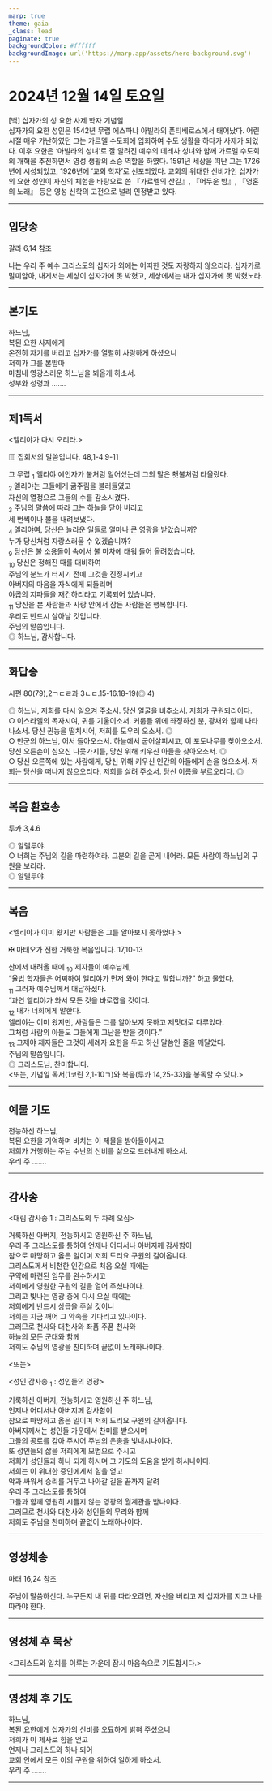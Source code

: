 ```yaml
---
marp: true
theme: gaia
_class: lead
paginate: true
backgroundColor: #ffffff
backgroundImage: url('https://marp.app/assets/hero-background.svg')
---
```


# 2024년 12월 14일 토요일

[백] 십자가의 성 요한 사제 학자 기념일  
십자가의 요한 성인은 1542년 무렵 에스파냐 아빌라의 폰티베로스에서 태어났다. 어린 시절 매우 가난하였던 그는 가르멜 수도회에 입회하여 수도 생활을 하다가 사제가 되었다. 이후 요한은 ‘아빌라의 성녀’로 잘 알려진 예수의 데레사 성녀와 함께 가르멜 수도회의 개혁을 추진하면서 영성 생활의 스승 역할을 하였다. 1591년 세상을 떠난 그는 1726년에 시성되었고, 1926년에 ‘교회 학자’로 선포되었다. 교회의 위대한 신비가인 십자가의 요한 성인이 자신의 체험을 바탕으로 쓴 『가르멜의 산길』, 『어두운 밤』, 『영혼의 노래』 등은 영성 신학의 고전으로 널리 인정받고 있다.




---

## 입당송

갈라 6,14 참조

나는 우리 주 예수 그리스도의 십자가 외에는 어떠한 것도 자랑하지 않으리라. 십자가로 말미암아, 내게서는 세상이 십자가에 못 박혔고, 세상에서는 내가 십자가에 못 박혔노라.  
  


---

## 본기도

하느님,  
복된 요한 사제에게  
온전히 자기를 버리고 십자가를 열렬히 사랑하게 하셨으니  
저희가 그를 본받아  
마침내 영광스러운 하느님을 뵈옵게 하소서.  
성부와 성령과 …….  
  


---

## 제1독서

<엘리야가 다시 오리라.>

▥ 집회서의 말씀입니다. 48,1-4.9-11

그 무렵 <sub>1</sub> 엘리야 예언자가 불처럼 일어섰는데 그의 말은 횃불처럼 타올랐다.  
<sub>2</sub> 엘리야는 그들에게 굶주림을 불러들였고  
자신의 열정으로 그들의 수를 감소시켰다.  
<sub>3</sub> 주님의 말씀에 따라 그는 하늘을 닫아 버리고  
세 번씩이나 불을 내려보냈다.  
<sub>4</sub> 엘리야여, 당신은 놀라운 일들로 얼마나 큰 영광을 받았습니까?  
누가 당신처럼 자랑스러울 수 있겠습니까?  
<sub>9</sub> 당신은 불 소용돌이 속에서 불 마차에 태워 들어 올려졌습니다.  
<sub>10</sub> 당신은 정해진 때를 대비하여  
주님의 분노가 터지기 전에 그것을 진정시키고  
아버지의 마음을 자식에게 되돌리며  
야곱의 지파들을 재건하리라고 기록되어 있습니다.  
<sub>11</sub> 당신을 본 사람들과 사랑 안에서 잠든 사람들은 행복합니다.  
우리도 반드시 살아날 것입니다.  
주님의 말씀입니다.  
◎ 하느님, 감사합니다.  
  


---

## 화답송

시편 80(79),2ㄱㄷㄹ과 3ㄴㄷ.15-16.18-19(◎ 4)

◎ 하느님, 저희를 다시 일으켜 주소서. 당신 얼굴을 비추소서. 저희가 구원되리이다.  
○ 이스라엘의 목자시여, 귀를 기울이소서. 커룹들 위에 좌정하신 분, 광채와 함께 나타나소서. 당신 권능을 떨치시어, 저희를 도우러 오소서. ◎  
○ 만군의 하느님, 어서 돌아오소서. 하늘에서 굽어살피시고, 이 포도나무를 찾아오소서. 당신 오른손이 심으신 나뭇가지를, 당신 위해 키우신 아들을 찾아오소서. ◎  
○ 당신 오른쪽에 있는 사람에게, 당신 위해 키우신 인간의 아들에게 손을 얹으소서. 저희는 당신을 떠나지 않으오리다. 저희를 살려 주소서. 당신 이름을 부르오리다. ◎  
  


---

## 복음 환호송

루카 3,4.6

◎ 알렐루야.  
○ 너희는 주님의 길을 마련하여라. 그분의 길을 곧게 내어라. 모든 사람이 하느님의 구원을 보리라.  
◎ 알렐루야.  
  


---

## 복음

<엘리야가 이미 왔지만 사람들은 그를 알아보지 못하였다.>

✠ 마태오가 전한 거룩한 복음입니다. 17,10-13

산에서 내려올 때에 <sub>10</sub> 제자들이 예수님께,  
“율법 학자들은 어찌하여 엘리야가 먼저 와야 한다고 말합니까?” 하고 물었다.  
<sub>11</sub> 그러자 예수님께서 대답하셨다.  
“과연 엘리야가 와서 모든 것을 바로잡을 것이다.  
<sub>12</sub> 내가 너희에게 말한다.  
엘리야는 이미 왔지만, 사람들은 그를 알아보지 못하고 제멋대로 다루었다.  
그처럼 사람의 아들도 그들에게 고난을 받을 것이다.”  
<sub>13</sub> 그제야 제자들은 그것이 세례자 요한을 두고 하신 말씀인 줄을 깨달았다.  
주님의 말씀입니다.  
◎ 그리스도님, 찬미합니다.  
<또는, 기념일 독서(1코린 2,1-10ㄱ)와 복음(루카 14,25-33)을 봉독할 수 있다.>  
  


---

## 예물 기도

전능하신 하느님,  
복된 요한을 기억하며 바치는 이 제물을 받아들이시고  
저희가 거행하는 주님 수난의 신비를 삶으로 드러내게 하소서.  
우리 주 …….  
  


---

## 감사송

<대림 감사송 1 : 그리스도의 두 차례 오심>

거룩하신 아버지, 전능하시고 영원하신 주 하느님,  
우리 주 그리스도를 통하여 언제나 어디서나 아버지께 감사함이  
참으로 마땅하고 옳은 일이며 저희 도리요 구원의 길이옵니다.  
그리스도께서 비천한 인간으로 처음 오실 때에는  
구약에 마련된 임무를 완수하시고  
저희에게 영원한 구원의 길을 열어 주셨나이다.  
그리고 빛나는 영광 중에 다시 오실 때에는  
저희에게 반드시 상급을 주실 것이니  
저희는 지금 깨어 그 약속을 기다리고 있나이다.  
그러므로 천사와 대천사와 좌품 주품 천사와  
하늘의 모든 군대와 함께  
저희도 주님의 영광을 찬미하며 끝없이 노래하나이다.  
  
<또는>  
  
<성인 감사송 <sub>1</sub> : 성인들의 영광>  
  
  
거룩하신 아버지, 전능하시고 영원하신 주 하느님,  
언제나 어디서나 아버지께 감사함이  
참으로 마땅하고 옳은 일이며 저희 도리요 구원의 길이옵니다.  
아버지께서는 성인들 가운데서 찬미를 받으시며  
그들의 공로를 갚아 주시어 주님의 은총을 빛내시나이다.  
또 성인들의 삶을 저희에게 모범으로 주시고  
저희가 성인들과 하나 되게 하시며 그 기도의 도움을 받게 하시나이다.  
저희는 이 위대한 증인에게서 힘을 얻고  
악과 싸워서 승리를 거두고 나아갈 길을 끝까지 달려  
우리 주 그리스도를 통하여  
그들과 함께 영원히 시들지 않는 영광의 월계관을 받나이다.  
그러므로 천사와 대천사와 성인들의 무리와 함께  
저희도 주님을 찬미하며 끝없이 노래하나이다.  


---

## 영성체송

마태 16,24 참조

주님이 말씀하신다. 누구든지 내 뒤를 따라오려면, 자신을 버리고 제 십자가를 지고 나를 따라야 한다.  
  


---

## 영성체 후 묵상

<그리스도와 일치를 이루는 가운데 잠시 마음속으로 기도합시다.>  


---

## 영성체 후 기도

하느님,  
복된 요한에게 십자가의 신비를 오묘하게 밝혀 주셨으니  
저희가 이 제사로 힘을 얻고  
언제나 그리스도와 하나 되어  
교회 안에서 모든 이의 구원을 위하여 일하게 하소서.  
우리 주 …….  
  


---